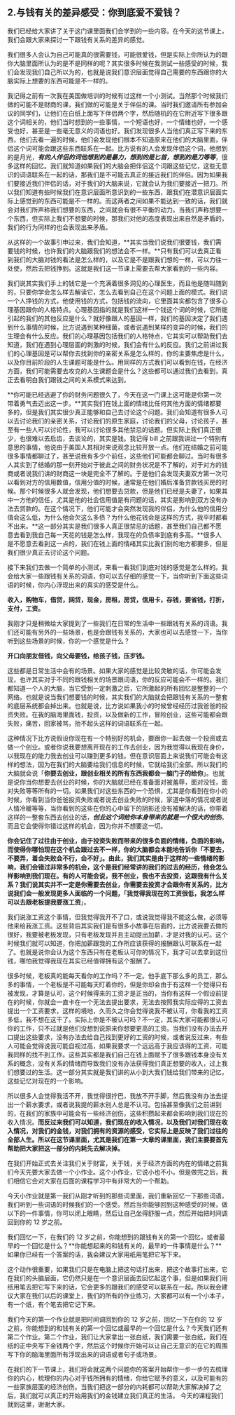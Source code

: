 ## 2.与钱有关的差异感受：你到底爱不爱钱？
我们已经给大家讲了关于这门课里面我们会学到的一些内容。在今天的这节课上，我们会跟大家来探讨一下跟钱有关系的差异的感觉。


我们很多人会认为自己可能真的很需要钱，可能很爱钱，但是实际上你所认为的跟你大脑里面所认为的是不是同样的呢？其实很多时候在我测试一些感受的时候，我们会发现我们自己所以为的，也就是说我们意识层面觉得自己需要的东西跟你的大脑实际上想要的东西可能是不一样的。


我记得之前有一次我在美国做培训的时候有过这样一个小测试。当然那个时候我们做的可能不是财商的课，我们做的可能是关于伴侣的课。当时我们邀请所有参加会议的同学们，让他们在白纸上面写下伴侣两个字，然后随机的在它附近写下很多跟这个词相关的，他们当时想到的一些事情，一个短语也好，一个情绪也好，一个感受也好，甚至是一些毫无意义的词语也好。我们发现很多人当他们真正写下来的东西，他们去看一遍的时候，他们会发现他们根本不知道原来在他们的大脑里面，伴侣这个词可能会跟这些东西联系在一起。比方说有的人会发现伴侣这个词，他想到的是月光，***有的人伴侣的词他想到的是暴力，想到的是匕首，想到的是刀等等***，很多这样的回忆。我们就知道如果我们的大脑会把伴侣这个词跟这些记忆，这些无意识的词语联系在一起的话，那我们是不可能去真正的接近我们的伴侣。因为如果我们要接近我们伴侣的话，对于我们的大脑来说，它就会认为我们要接近一把刀。所以我们知道有些时候我们在意识层面所意识到的一些东西，跟我们在潜意识层面实际上感觉到的东西可能是不一样的。而这两者之间如果不能达到一致的话，我们就会对我们所声称我们想要的东西，之间就会有很不平衡的动力。当我们声称想要一个东西，但实际上我们不想要的时候，那我们对他的态度表现出来自然是矛盾的，我们的行为同样的也会表现出来矛盾。


从这样的一个故事引申过来，我们会知道，**其实当我们说我们很要钱，我们需要钱的时候，也许我们的大脑跟我们的想法会不一样。**只有我们可以去真正看到我们的大脑对钱的看法是怎么样的，以及它是不是跟我们想的一样，可以力往一处使，然后去把钱挣到。这就是我们这一节课上需要去帮大家看到的一些内容。


我们说其实我们手上的钱它是一个充满着很多洞见的心理医生，而且他是随叫随到的，只要你学会怎么样去解读它，怎么去看到自己在这个问题上面的模式。我们说一个人挣钱的方式，他使用钱的方式，包括钱的流向，它里面其实都包含了很多心理基因跟你的人格特点。心理基因指的就是我们这样一个钱这个词的时候，它所能引起的我们的其他反应是什么？就好像跟人的基因一样，我们的基因决定了我们遇到什么事情的时候，比方说遇到某种细菌，或者说遇到某样的变异的时候，我们的生理会有什么反应。我们的心理基因包括我们的人格特点，它其实可以帮助我们去知道，我们在遇到心理层面的刺激的时候，我们会有什么的反应。我们之前讲过我们的心理基因是可以帮你去找到你的亲密关系是怎么样的，你的主要焦虑是什么，以及你目前阶段的人生课题可能是什么。用同样的方式我们可以看到在钱，在经济方面，我们可能需要去攻克的人生课题会是什么？这些都可以通过我们去看到，真正去看明白我们跟钱之间的关系模式来达到。


**你可能已经逃避了你的财务问题很久了，今天在这一门课上这可能是你第一次带着勇气去迈出这一步。**其实我们在钱上面的情绪比任何其他方面的情绪都要多的，但是我们其实很少真正能够和自己去讨论这个问题。我们会知道有很多人可以去讨论我们的亲密关系，讨论我们的原生家庭，讨论我们的父母，讨论孩子，甚至有一些人可以讨论性，我可以讨论很多其他禁忌的话题。但实际上我们真正很少，也很难以去启齿，去谈论的，其实是钱。我记得 bill 之前跟我讲过一个特别有意思的事情，他说由于美国人其相对来说观念比较开放一点。他们在结婚之前可能很多事情都聊过了，甚至说我有多少个前任，这些他们可能都会聊过。当时有很多人其实到了结婚的那一刻开始对于彼此之间的财务状况是不了解的，对于对方的钱商或者说我们讲的财商这一块是完全不了解的。于是他们会发现夫妻双方第一次可以看到对方的信用数值，信用分值的时候，通常是在他们婚后准备贷款钱买房的时候。那个时候很多人就会发现，他们想要去贷款，但是他们已经是夫妻了，如果其中一方他的信任，尤其是他的社会信用值是有问题的话，其实是影响到双方没有办法去贷款的。在这个情况下，他们可能才会突然发现我的伴侣，为什么他的信用分值会这么低，为什么他会欠这么多债？为什么他花钱会是这样的方式，我平时都看不出来。**这一部分其实是我们很多人真正很禁忌的话题，甚至我们自己都不愿意去看到我自己每一天花的钱是怎么样，我现在的负债率到底有多高。**很多人是不愿意去看到这一点的，我们在钱上面的情绪其实比我们别的地方都要多，但是我们很少真正去讨论这个问题。


接下来我们去做一个简单的小测试，来看一看我们到底对钱的感觉是怎么样的。我会给大家一些跟钱有关系的词语，你可以去仔细的感觉一下，当你听到下面这些词语的时候，你内心浮现出来的真实的感受是什么。


**收入，购物车，借贷，网贷，现金，房租，房贷，信用卡，存钱，要省钱，打折，支付，工资。**


我刚才只是稍微给大家提到了一些我们在日常的生活中一些跟钱有关系的词语。我们还可能有另外的一些场景，也是会跟钱有关系的，大家也可以去感觉一下，当你听到这些场景的时候，你的一个感觉是什么？


**开口向朋友借钱，向父母要钱，给孩子钱，压岁钱。**


这些都是日常生活中会有的场景。如果大家的感觉是比较灵敏的话，你可能会发现，也许其实对于不同的跟钱相关的场景跟词语，你的反应可能会不一样的。我们都知道一个人的大脑，当它受到一定刺激之后，它所激起的所有回忆是整整的一个网络。也就是说当我们想要钱的时候，其实我们的大脑就会把跟钱有关系的一整套的底层系统都会掉出来。也就是说，比方说如果我小的时候曾经经历过我爸爸的投资失败。在我的脑海里面钱，投资，以及做新的工作，冒险创业，这些可能都会跟失败，痛苦，回家被骂，抬不起头这样的词语联系在一起。


这种情况下比方说假设你现在有一个特别好的机会，要跟你一起去做一个投资或去做一个创业。或者你说我要想离开现在的工作去创业，因为我觉得以我现在身价，以我现在的能力我去创业可以赚到更多的钱。但在意识层面上来说我们可能会有这样的想法，因为在我们的大脑要给我们信息的时候，它就给我们全部。所以我们的大脑就会说「**你要去创业，跟创业相关的所有东西我都会一脑门子的给你**」。也就是说你当你想要去创业的时候，你的大脑就已经在准备面对被羞辱，面对没钱，面对失败等等所有的一切。如果我们对这些东西的一个恐惧，尤其是你看到在你小的时候，你看到当你爸爸投资失败或者说去创业失败的时候，家道中落的情况或者说人情冷暖等等，当你看到的这些在你的心中留下的阴影还没有被解决的话，你带着这样的一整套东西去创业的话，***创业这个词给你本身带来的就是一个很大的创伤***。而且它会使得你错过这样的机会，因为你并不想要这一切。


**你会记住了过往由于创业，由于投资失败而带来的很多负面的情绪，负面的影响，而使得你哪怕现在这个机会跟过去不一样，你的大脑都会本能地告诉你「不要去，不要弄，着会失败会不行，会不好」。**由此，我们其实是由于这样的一些情绪的影响，我们会错过非常多的机会，这个是我们经常讲的我们的过去的经历，他会怎么样影响到我们现在。有的人可能会说，我不创业，我也不去投资，这跟我有什么关系？我们说其实并不一定是你需要去创业，你需要去投资才会跟你有关系的，比方说我们会一般发现更多人面临的一个问题，**「我觉得我现在的工资很低，我怎么样可以去跟老板提我要涨工资**」。 


我们说涨工资这个事情，但我觉得我开不了口，或说我觉得我不能这么做，必须等他来给我涨工资。这些背后其实我们是有很多小故事在后面的，比方说我要去做的很好，我要被老板发现，只有老板发现并且主动提出加薪，才是对我的认可。这个时候我们就可以知道，你把加薪跟我的工作所应该获得的报酬跟认可联系在一起了。也就是说你会认为这个东西只有在老板认可你的情况下，我才可以去拿到这份钱，哪怕我觉得我现在其实已经值得拥有这个报酬了。


很多时候，老板真的能每天看你的工作吗？不一定。他手底下那么多的员工，那么多的事情，一个老板是不可能每天盯着你的，但是你却会由于有这样一个觉得只有被发现，才算是认可，这个时候得来的工资才是正当的，当你有这样一个假设前提在的时候，你就会一直卡在一个无法去提出要求，无法去按照我实际应得的工资去提出一个工资要求，这样的境地，久而久之你会觉得说我不被认可，你看我的工资多低，我不想在这干了。实际上你是不被认可吗？不一定，其实大家可能都很认可你的工作，只不过就是他们没想到说原来你想要更高的工资。当我们没有办法去开口提出这些要求，没有办法去给自己找到更好的工资的时候，或者说反过来，有些人可能会觉得说我可能自视过高，如果我要求一个远远高于我应该得的工资，可能我同样的找不到工作。这些其实都是我们自己在钱上面赋予了很多跟钱本身没有关系的概念，没有关系的情绪而导致我们没有办法获得我们真正想要的收入，过上我们想要过的生活。这一部分其实就是我们讲的从小到大我们钱给我们带来的记忆，这些记忆对现在的一个影响。


所以很多人会觉得我活不开，我觉得很拧巴，我放不开手脚，然后我没有办法去提出一个薪水要求，或者说我提的薪水别人总是不认可。包括甚至像我们之前讲到的，在我们的家族中可能会有一些经济创伤，这些积攒起来都会影响到我们现在的收入情况。**而反过来我们可以知道，我们现在的收入情况，以及我们对我们现在收入情况，对我们的金钱，对我们拥有的资源的感受，它实际上是反映了我们过往的全部人生。所以在这节课里面，尤其是我们在第一大章的课里面，我们主要要首先帮助把大家把这一部分的内耗先去解决掉。**


在我们开始正式去关注我们关于财富，关于钱，关于经济方面的内在的情绪之前我们今天先要大家去做一个小作业。这个小作业，它说小也不小，但是做完之后，我们相信它会对大家在后面的课程学习中有非常大的一个帮助。


今天小作业就是第一我们从刚才听到的那些词里面，我们重新回忆一下那些词语，我们听到一些词语的时候我们的一个感受。然后当你能够回到这种感受的时候，做以下的一件事情，你可以闭上眼睛，然后让自己坐得舒服一点，然后开始把时间调回到你的 12 岁之前。


我们回忆一下，在我们的 12 岁之前，你能想到的跟钱有关的第一个回忆，或者最早的一个回忆是什么？**你能想起来的和钱有关的，最早的一件事情是什么？**如果你已经有一个答案的话，我会建议大家用纸用笔把它写下来。


这个动作很重要，如果我们只是在电脑上把这句话打出来，把这个故事打出来，它在我们的头脑层面，它仍然只是在一个意识层面去回忆起这个事，但是如果我们用纸用笔去把它写下来的话，它会更多的跟我们的感受可以联系在一起。所以我会建议大家在我们以后的课堂上，我们的所有的作业练习，大家都可以有一个小本子，有一个纸，有个笔去把它记下来。


我们今天的第一个作业就是把时间调回到你的 12 岁之前，回忆一下在你的 12 岁之前，你能想到的和钱有关的第一个回忆或最早的一个回忆是什么？今天我们还有第二个作业。第二个作业，我们让大家拿出一张白纸，我们需要一张白纸，我们在纸的正中央写下金钱两个字，然后这个时候你开始可以让自己无意识的在它的周围写下你的脑海里面所有浮现出来的词语或者句子或场景。


在我们的下一节课上，我们将会就这两个问题你的答案开始帮你一步一步的去梳理你的内心，梳理你的内心对于钱所拥有的情绪，你给它赋予的意义，以及可能有的一些家族层面的经济创伤。当我们把这一部分的内耗都可以帮助大家解决掉了之后，我们就可以真正的开始用我们的金钱建立我们真正的生活。 今天的课程我们就到这里，谢谢大家。


